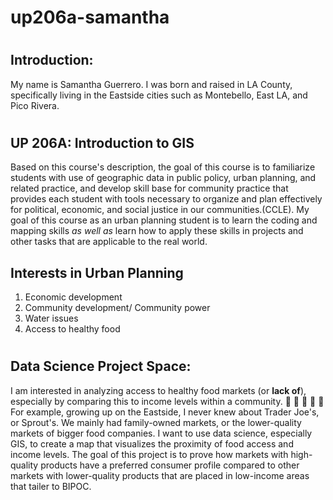 # up206a-samantha
# <h2> Introduction: 
My name is Samantha Guerrero. I was born and raised in LA County, specifically living in the Eastside cities such as Montebello, East LA, and Pico Rivera. 
# <h2> UP 206A: Introduction to GIS
Based on this course's description, the goal of this course is to familiarize students with use of geographic data in public policy, urban planning, and related practice, and develop skill base for community practice that provides each student with tools necessary to organize and plan effectively for political, economic, and social justice in our communities.(CCLE). 
My goal of this course as an urban planning student is to learn the coding and mapping skills *as well as* learn how to apply these skills in projects and other tasks that are applicable to the real world. 
## <h2> Interests in Urban Planning
 1. Economic development
 1. Community development/ Community power
 1. Water issues
 1. Access to healthy food
# <h2> Data Science Project Space: 
I am interested in analyzing access to healthy food markets (or **lack of**), especially by comparing this to income levels within a community. 🍋 🥩 🥬 🍗 🧅
 For example, growing up on the Eastside, I never knew about Trader Joe's, or Sprout's. We mainly had family-owned markets, or the lower-quality markets of bigger food companies. I want to use data science, especially GIS, to create a map that visualizes the proximity of food access and income levels. The goal of this project is to prove how markets with high-quality products have a preferred consumer profile compared to other markets with lower-quality products that are placed in low-income areas that tailer to BIPOC. 
